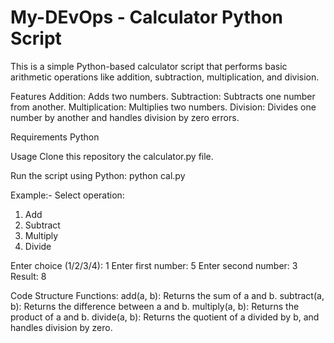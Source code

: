# My-DEvOps - Calculator Python Script
This is a simple Python-based calculator script that performs basic arithmetic operations like addition, subtraction, multiplication, and division.

Features
Addition: Adds two numbers.
Subtraction: Subtracts one number from another.
Multiplication: Multiplies two numbers.
Division: Divides one number by another and handles division by zero errors.

Requirements
Python 

Usage
Clone this repository the calculator.py file.

Run the script using Python:  python cal.py


Example:-
Select operation:
1. Add
2. Subtract
3. Multiply
4. Divide

Enter choice (1/2/3/4): 1
Enter first number: 5
Enter second number: 3
Result: 8

Code Structure
Functions:
add(a, b): Returns the sum of a and b.
subtract(a, b): Returns the difference between a and b.
multiply(a, b): Returns the product of a and b.
divide(a, b): Returns the quotient of a divided by b, and handles division by zero.

